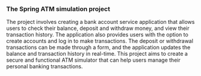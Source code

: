 ### The Spring ATM simulation project
The project involves creating a bank account service application that allows users to check their balance, deposit and withdraw money, and view their transaction history. The application also provides users with the option to create accounts and log in to make transactions. The deposit or withdrawal transactions can be made through a form, and the application updates the balance and transaction history in real-time. This project aims to create a secure and functional ATM simulator that can help users manage their personal banking transactions.
